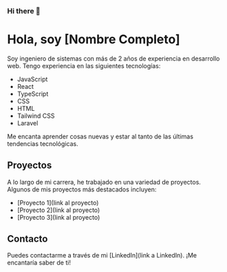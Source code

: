 ### Hi there 👋

<!--
**nelsongimon/nelsongimon** is a ✨ _special_ ✨ repository because its `README.md` (this file) appears on your GitHub profile.

Here are some ideas to get you started:

- 🔭 I’m currently working on ...
- 🌱 I’m currently learning ...
- 👯 I’m looking to collaborate on ...
- 🤔 I’m looking for help with ...
- 💬 Ask me about ...
- 📫 How to reach me: ...
- 😄 Pronouns: ...
- ⚡ Fun fact: ...
-->


# Hola, soy [Nombre Completo]

Soy ingeniero de sistemas con más de 2 años de experiencia en desarrollo web. Tengo experiencia en las siguientes tecnologías:

- JavaScript
- React
- TypeScript
- CSS
- HTML
- Tailwind CSS
- Laravel

Me encanta aprender cosas nuevas y estar al tanto de las últimas tendencias tecnológicas.

## Proyectos

A lo largo de mi carrera, he trabajado en una variedad de proyectos. Algunos de mis proyectos más destacados incluyen:

- [Proyecto 1](link al proyecto)
- [Proyecto 2](link al proyecto)
- [Proyecto 3](link al proyecto)

## Contacto

Puedes contactarme a través de mi [LinkedIn](link a LinkedIn). ¡Me encantaría saber de ti!

